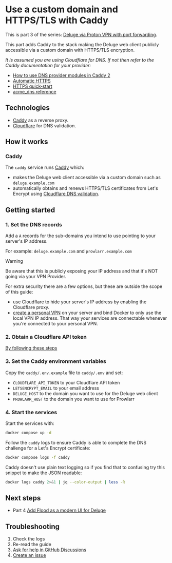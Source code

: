 # Use a custom domain and HTTPS/TLS with Caddy

This is part 3 of the series: [Deluge via Proton VPN with port forwarding](https://github.com/RogueOneEcho/how-to-setup-deluge-with-protonvpn-portforward).

This part adds Caddy to the stack making the Deluge web client publicly accessible via a custom domain with HTTPS/TLS encryption.

*It is assumed you are using Cloudflare for DNS. If not then refer to the Caddy documentation for your provider:*
- [How to use DNS provider modules in Caddy 2](https://caddy.community/t/how-to-use-dns-provider-modules-in-caddy-2/8148)
- [Automatic HTTPS](https://caddyserver.com/docs/automatic-https)
- [HTTPS quick-start](https://caddyserver.com/docs/quick-starts/https)
- [acme_dns reference](https://caddyserver.com/docs/caddyfile/options#acme-dns)

## Technologies
- [Caddy](https://caddyserver.com/) as a reverse proxy.
- [Cloudflare](https://www.cloudflare.com/) for DNS validation.

## How it works

### Caddy

The `caddy` service runs [Caddy](https://github.com/qdm12/gluetun) which:
- makes the Deluge web client accessible via a custom domain such as `deluge.example.com`
- automatically obtains and renews HTTPS/TLS certificates from Let's Encrypt using [Cloudflare DNS validation](https://github.com/caddy-dns/cloudflare).

## Getting started

### 1. Set the DNS records

Add a `A` records for the sub-domains you intend to use pointing to your server's IP address.

For example: `deluge.example.com` and `prowlarr.example.com`

> [!WARNING]
> Be aware that this is publicly exposing your IP address and that it's NOT going via your VPN Provider.
>
> For extra security there are a few options, but these are outside the scope of this guide:
>
> - use Cloudflare to hide your server's IP address by enabling the Cloudflare proxy.
> - [create a personal VPN](https://www.digitalocean.com/community/tutorials/how-to-set-up-wireguard-on-ubuntu-20-04) on your server and bind Docker to only use the local VPN IP address. That way your services are connectable whenever you're connected to your personal VPN.

### 2. Obtain a Cloudflare API token

[By following these steps](https://github.com/caddy-dns/cloudflare/blob/master/README.md#configuration)

### 3. Set the Caddy environment variables

Copy the `caddy/.env.example` file to `caddy/.env` and set:

- `CLOUDFLARE_API_TOKEN` to your Cloudflare API token
- `LETSENCRYPT_EMAIL` to your email address
- `DELUGE_HOST` to the domain you want to use for the Deluge web client
- `PROWLARR_HOST` to the domain you want to use for Prowlarr

### 4. Start the services

Start the services with:

```bash
docker compose up -d
```

Follow the `caddy` logs to ensure Caddy is able to complete the DNS challenge for a Let's Encrypt certificate:

```bash
docker compose logs -f caddy
```

Caddy doesn't use plain text logging so if you find that to confusing try this snippet to make the JSON readable:

```bash
docker logs caddy 2>&1 | jq --color-output | less -R
```

## Next steps

-  Part 4 [Add Flood as a modern UI for Deluge](https://github.com/RogueOneEcho/how-to-setup-deluge-with-protonvpn-portforward/tree/part-4)

## Troubleshooting

1. Check the logs
2. Re-read the guide
3. [Ask for help in GitHub Discussions](https://github.com/RogueOneEcho/how-to-setup-deluge-with-protonvpn-portforward/discussions)
4. [Create an issue](https://github.com/RogueOneEcho/how-to-setup-deluge-with-protonvpn-portforward/issues)
